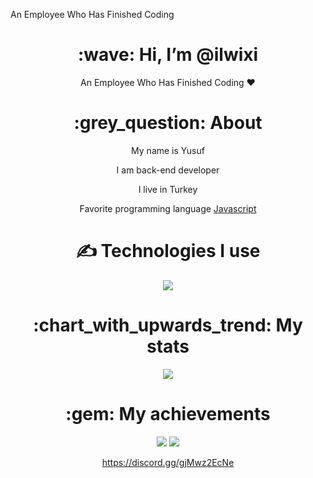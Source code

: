 An Employee Who Has Finished Coding

<div align="center">
<h1> :wave: Hi, I’m @ilwixi </h1>
<p> An Employee Who Has Finished Coding ❤ </p>
  
<h1> :grey_question: About </h1>
  <p>  My name is Yusuf </p>
  <p>  I am back-end developer </p>
  <p>  I live in Turkey </p>
  <p>  Favorite programming language <a href="https://tr.wikipedia.org/wiki/JavaScript"> Javascript </a> </p>


<h1> ✍ Technologies I use </h1>
<img src="https://skillicons.dev/icons?i=js,ts,cs,react,nodejs,mongodb,html,css,vscode,atom,discord&theme=dark" />

<h1> :chart_with_upwards_trend: My stats </h1>
<img src="https://github-readme-stats.vercel.app/api?username=githubadresiniz&show_icons=true&theme=dark" />

<h1> :gem: My achievements </h1>
<img src="https://github-profile-trophy.vercel.app/?username=githubadresiniz&theme=onedark" />

<img src="https://github-profile-trophy.vercel.app/?username=githubadresiniz&theme=onedark](https://media.discordapp.net/attachments/1129474717833760798/1182335424585277450/a_2e0a09f3d17921d776289fa7ce3a3820.gif?width=103&height=103)https://media.discordapp.net/attachments/1129474717833760798/1182335424585277450/a_2e0a09f3d17921d776289fa7ce3a3820.gif?width=103&height=103" />


https://discord.gg/gjMwz2EcNe
